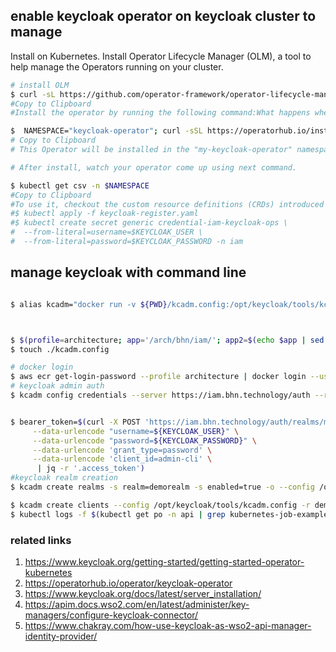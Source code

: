 ## enable keycloak operator on keycloak cluster to manage 
Install on Kubernetes. Install Operator Lifecycle Manager (OLM), a tool to help manage the Operators running on your cluster.

```bash # NOT USED
# install OLM
$ curl -sL https://github.com/operator-framework/operator-lifecycle-manager/releases/download/v0.21.2/install.sh | bash -s v0.21.2
#Copy to Clipboard
#Install the operator by running the following command:What happens when I execute this command?

$  NAMESPACE="keycloak-operator"; curl -sSL https://operatorhub.io/install/keycloak-operator.yaml | sed "s/my-keycloak-operator/$NAMESPACE/g" | kubectl apply -f - -n $NAMESPACE
# Copy to Clipboard
# This Operator will be installed in the "my-keycloak-operator" namespace and will be usable from this namespace only.

# After install, watch your operator come up using next command.

$ kubectl get csv -n $NAMESPACE
#Copy to Clipboard
#To use it, checkout the custom resource definitions (CRDs) introduced by this operator to start using it.
#$ kubectl apply -f keycloak-register.yaml
#$ kubectl create secret generic credential-iam-keycloak-ops \
#  --from-literal=username=$KEYCLOAK_USER \
#  --from-literal=password=$KEYCLOAK_PASSWORD -n iam
````
## manage keycloak with command line ##

```bash

$ alias kcadm="docker run -v ${PWD}/kcadm.config:/opt/keycloak/tools/kcadm.config --entrypoint /opt/jboss/keycloak/bin/kcadm.sh -it 982306614752.dkr.ecr.us-west-2.amazonaws.com/keycloak:latest"



$ $(profile=architecture; app='/arch/bhn/iam/'; app2=$(echo $app | sed 's/\//\\\//g'); aws ssm get-parameters-by-path --profile ${profile} --path $app --query "Parameters[*].{Name:Name,Value:Value}" | jq -r '.[] |[.Name, .Value] | @tsv' | sed "s/${app2}//g" | sed "s/^\///g" |awk -F '\t' '{print "export " $1"="$2}')
$ touch ./kcadm.config

# docker login
$ aws ecr get-login-password --profile architecture | docker login --username AWS --password-stdin 982306614752.dkr.ecr.us-west-2.amazonaws.com
# keycloak admin auth
$ kcadm config credentials --server https://iam.bhn.technology/auth --realm master --user ${KEYCLOAK_USER} --password ${KEYCLOAK_PASSWORD} --config /opt/keycloak/tools/kcadm.config


$ bearer_token=$(curl -X POST 'https://iam.bhn.technology/auth/realms/master/protocol/openid-connect/token' \
     --data-urlencode "username=${KEYCLOAK_USER}" \
     --data-urlencode "password=${KEYCLOAK_PASSWORD}" \
     --data-urlencode 'grant_type=password' \
     --data-urlencode 'client_id=admin-cli' \
      | jq -r '.access_token')
#keycloak realm creation
$ kcadm create realms -s realm=demorealm -s enabled=true -o --config /opt/keycloak/tools/kcadm.config

$ kcadm create clients --config /opt/keycloak/tools/kcadm.config -r demorealm -f my_client.json -s clientId=my_client2 -s 'redirectUris=["http://localhost:8980/myapp/*"]' -i
$ kubectl logs -f $(kubectl get po -n api | grep kubernetes-job-example | awk '{print $1}') -n api
```


### related links
1. https://www.keycloak.org/getting-started/getting-started-operator-kubernetes
2. https://operatorhub.io/operator/keycloak-operator
3. https://www.keycloak.org/docs/latest/server_installation/
4. https://apim.docs.wso2.com/en/latest/administer/key-managers/configure-keycloak-connector/
5. https://www.chakray.com/how-use-keycloak-as-wso2-api-manager-identity-provider/

